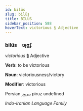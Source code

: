 ```yaml
---
id: bilüs
slug: bilüs
title: BİLÜS
sidebar_position: 588
hoverText: victorious § Adjective
---
```


### bilüs&emsp;<span kind="abugida">ʋɟʓ́ʄ</span>

*victorious* **§** Adjective

**Verb**: to be victorious

**Noun**: victoriousness/victory

**Modifier**: victorious

Persian پیروز piruz undefined

*Indo-Iranian Language Family*